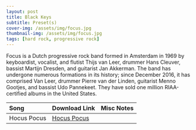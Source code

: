 ```yaml
---
layout: post
title: Black Keys
subtitle: Preset(s)
cover-img: /assets/img/focus.jpg
thumbnail-img: /assets/img/focus.jpg
tags: [hard rock, progressive rock]
---
```


Focus is a Dutch progressive rock band formed in Amsterdam in 1969 by keyboardist, vocalist, and flutist Thijs van Leer, drummer Hans Cleuver, bassist Martijn Dresden, and guitarist Jan Akkerman. The band has undergone numerous formations in its history; since December 2016, it has comprised Van Leer, drummer Pierre van der Linden, guitarist Menno Gootjes, and bassist Udo Pannekeet. They have sold one million RIAA-certified albums in the United States.

| Song | Download Link | Misc Notes |
| :------ |:--- |:--- |
| Hocus Pocus | <a href="https://github.com/JonathanHagen/jonathanhagen.github.io/blob/5f1a22eab305b4512c55dcf086b008732b3b013c/presets/Hocus%20Pocus.prst?raw=true" target="_blank" class="button">Hocus Pocus</a> |  |
